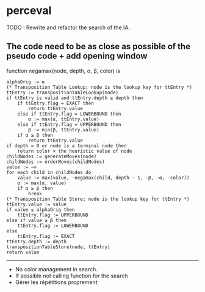 # perceval

TODO : Rewrite and refactor the search of the IA.

The code need to be as close as possible of the pseudo code + add opening window
----------------------------------------------------------------------------------------------------------------------------


function negamax(node, depth, α, β, color) is

    alphaOrig := α
    (* Transposition Table Lookup; node is the lookup key for ttEntry *)
    ttEntry := transpositionTableLookup(node)
    if ttEntry is valid and ttEntry.depth ≥ depth then
        if ttEntry.flag = EXACT then
            return ttEntry.value
        else if ttEntry.flag = LOWERBOUND then
            α := max(α, ttEntry.value)
        else if ttEntry.flag = UPPERBOUND then
            β := min(β, ttEntry.value)
        if α ≥ β then
            return ttEntry.value
    if depth = 0 or node is a terminal node then
        return color × the heuristic value of node
    childNodes := generateMoves(node)
    childNodes := orderMoves(childNodes)
    value := −∞
    for each child in childNodes do
        value := max(value, −negamax(child, depth − 1, −β, −α, −color))
        α := max(α, value)
        if α ≥ β then
            break
    (* Transposition Table Store; node is the lookup key for ttEntry *)
    ttEntry.value := value
    if value ≤ alphaOrig then
        ttEntry.flag := UPPERBOUND
    else if value ≥ β then
        ttEntry.flag := LOWERBOUND
    else
        ttEntry.flag := EXACT
    ttEntry.depth := depth	
    transpositionTableStore(node, ttEntry)
    return value
    
--------------------------------------------------------------------------------------------------------------------

- No color management in search.
- If possible not calling function for the search
- Gérer les répétitions proprement
